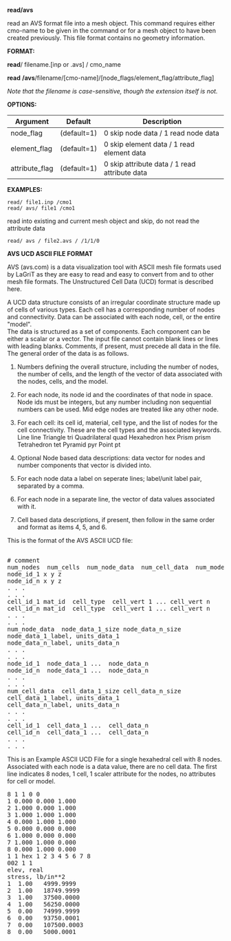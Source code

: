 **read/avs**

read an AVS format file into a mesh object. This command requires either cmo-name to be given in
the command or for a mesh object to have been created previously. This file format contains no geometry
information. 

**FORMAT:**

**read**/ filename.[inp or .avs] / cmo_name

**read** **/avs**/filename/[cmo-name]/[node\_flags/element\_flag/attribute\_flag]

*Note that the filename is case-sensitive, though the extension itself is not.*




**OPTIONS:**
 
 
| Argument | Default | Description |
| ----------------- |  ------------- | ----------------------- |
| node_flag  |  (default=1) |  0 skip node data /  1 read node data |
| element_flag |    (default=1) |  0 skip element data / 1 read element data |
| attribute_flag |  (default=1) |  0 skip attribute data / 1 read attribute data |


**EXAMPLES:**

```
read/ file1.inp /cmo1
read/ avs/ file1 /cmo1
```

read into existing and current mesh object
and skip, do not read the attribute data
```
read/ avs / file2.avs / /1/1/0
```

**AVS UCD ASCII FILE FORMAT**

AVS (avs.com) is a data visualization tool with ASCII mesh file formats used by LaGriT as they are easy to read and easy to convert from and to other mesh file formats. The Unstructured Cell Data (UCD) format is described here.

A UCD data structure consists of an irregular coordinate structure made up of cells of various types.
Each cell has a corresponding number of nodes and connectivity. 
Data can be associated with each node, cell, or the entire "model".  
The data is structured as a set of components. Each component can be either a scalar or a vector.
The input file cannot contain blank lines or lines with leading blanks. 
Comments, if present, must precede all data in the file. 
The general order of the data is as follows.
 
1. Numbers defining the overall structure, including the number of nodes, the number of cells, and the length of the vector of data associated with the nodes, cells, and the model.
 
2. For each node, its node id and the coordinates of that node in space. Node ids must be integers, but any number including non sequential numbers can be used. Mid edge nodes are treated like any other node.
 
3. For each cell: its cell id, material, cell type, and the list of nodes for the cell connectivity. 
These are the cell types and the associated keywords.
Line line
Triangle tri
Quadrilateral quad
Hexahedron hex
Prism prism
Tetrahedron tet
Pyramid pyr
Point pt

4. Optional Node based data descriptions: data vector for nodes and number components that vector is divided into.
 
5. For each node data a label on seperate lines; label/unit label pair, separated by a comma.

6. For each node in a separate line, the vector of data values associated with it.

7. Cell based data descriptions, if present, then follow in the same order and format as items 4, 5, and 6.


This is the format of the AVS ASCII UCD file:
<pre>

# comment  
num_nodes  num_cells  num_node_data  num_cell_data  num_model_data 
node_id_1 x y z 
node_id_n x y z
. . .
. . . 
cell_id_1 mat_id  cell_type  cell_vert 1 ... cell_vert n
cell_id_n mat_id  cell_type  cell_vert 1 ... cell_vert n 
. . .
. . .
num_node_data  node_data_1_size node_data_n_size
node_data_1_label, units_data_1
node_data_n_label, units_data_n 
. . .
. . .
node_id_1  node_data_1 ...  node_data_n
node_id_n  node_data_1 ...  node_data_n
. . .
. . .
num_cell_data  cell_data_1_size cell_data_n_size
cell_data_1_label, units_data_1
cell_data_n_label, units_data_n 
. . .
. . .
cell_id_1  cell_data_1 ...  cell_data_n
cell_id_n  cell_data_1 ...  cell_data_n
. . .
. . .
</pre>

This is an Example ASCII UCD File for a single hexahedral cell with 8 nodes. Associated with each node is a data value, there are no cell data. The first line indicates 8 nodes, 1 cell, 1 scaler attribute for the nodes, no attributes for cell or model.

<pre>
8 1 1 0 0 
1 0.000 0.000 1.000 
2 1.000 0.000 1.000 
3 1.000 1.000 1.000 
4 0.000 1.000 1.000 
5 0.000 0.000 0.000 
6 1.000 0.000 0.000 
7 1.000 1.000 0.000 
8 0.000 1.000 0.000 
1 1 hex 1 2 3 4 5 6 7 8 
002 1 1
elev, real
stress, lb/in**2 
1  1.00   4999.9999  
2  1.00   18749.9999 
3  1.00   37500.0000 
4  1.00   56250.0000 
5  0.00   74999.9999 
6  0.00   93750.0001 
7  0.00   107500.0003 
8  0.00   5000.0001 

</pre>
